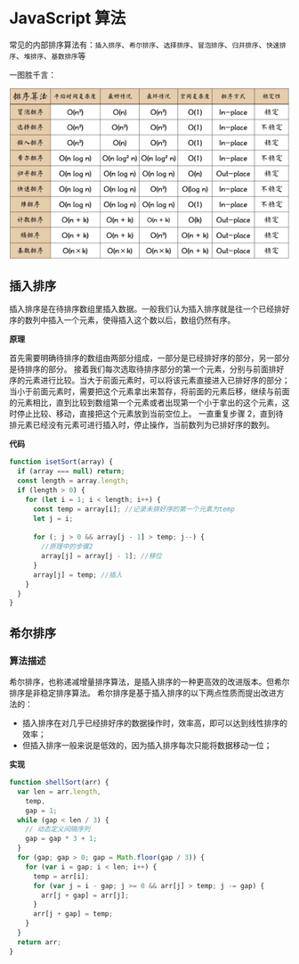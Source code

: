 # JavaScript 算法

常见的内部排序算法有：`插入排序`、`希尔排序`、`选择排序`、`冒泡排序`、`归并排序`、`快速排序`、`堆排序`、`基数排序`等

一图胜千言：

<div align="center">
  <img src="./arithmetic/1.png"/>
</div>

## 插入排序

插入排序是在待排序数组里插入数据。一般我们认为插入排序就是往一个已经排好序的数列中插入一个元素，使得插入这个数以后，数组仍然有序。

**原理**

首先需要明确待排序的数组由两部分组成，一部分是已经排好序的部分，另一部分是待排序的部分。
接着我们每次选取待排序部分的第一个元素，分别与前面排好序的元素进行比较。当大于前面元素时，可以将该元素直接进入已排好序的部分； 当小于前面元素时，需要把这个元素拿出来暂存，将前面的元素后移，继续与前面的元素相比，直到比较到数组第一个元素或者出现第一个小于拿出的这个元素，这时停止比较、移动，直接把这个元素放到当前空位上。
一直重复步骤 2，直到待排元素已经没有元素可进行插入时，停止操作，当前数列为已排好序的数列。

**代码**

```js
function isetSort(array) {
  if (array === null) return;
  const length = array.length;
  if (length > 0) {
    for (let i = 1; i < length; i++) {
      const temp = array[i]; //记录未排好序的第一个元素为temp
      let j = i;

      for (; j > 0 && array[j - 1] > temp; j--) {
        //原理中的步骤2
        array[j] = array[j - 1]; //移位
      }
      array[j] = temp; //插入
    }
  }
}
```

## 希尔排序

### 算法描述

希尔排序，也称递减增量排序算法，是插入排序的一种更高效的改进版本。但希尔排序是非稳定排序算法。
希尔排序是基于插入排序的以下两点性质而提出改进方法的：

- 插入排序在对几乎已经排好序的数据操作时，效率高，即可以达到线性排序的效率；
- 但插入排序一般来说是低效的，因为插入排序每次只能将数据移动一位；

**实现**

```js
function shellSort(arr) {
  var len = arr.length,
    temp,
    gap = 1;
  while (gap < len / 3) {
    // 动态定义间隔序列
    gap = gap * 3 + 1;
  }
  for (gap; gap > 0; gap = Math.floor(gap / 3)) {
    for (var i = gap; i < len; i++) {
      temp = arr[i];
      for (var j = i - gap; j >= 0 && arr[j] > temp; j -= gap) {
        arr[j + gap] = arr[j];
      }
      arr[j + gap] = temp;
    }
  }
  return arr;
}
```
